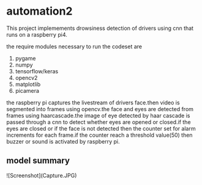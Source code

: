 # automation2
<p>This project implemements drowsiness detection of drivers using cnn that runs on a raspberry pi4.</p>
<p>the require modules necessary to run the codeset are</p>
<ol>
  <li>pygame</li>
  <li>numpy</li>
  <li>tensorflow/keras</li>
  <li>opencv2</li>
  <li>matplotlib</li>
  <li>picamera</li>
</ol>
<p>the raspberry pi captures the livestream of drivers face.then video is segmented into frames using opencv.the face and eyes are detected from frames using haarcascade.the image of eye detected by haar cascade is passed through a cnn to detect whether eyes are opened or closed.if the eyes are closed or if the face is not detected then the counter set for alarm increments for each frame.if the counter reach a threshold value(50) then buzzer or sound is activated by raspberry pi.</p>
<h2>model summary</h2>
![Screenshot](Capture.JPG)

